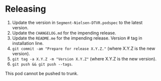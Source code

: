 Releasing
========

 1. Update the version in `Segment-Nielsen-DTVR.podspec` to the latest version.
 2. Update the `CHANGELOG.md` for the impending release.
 3. Update the `README.me` for the impending release.  Version # tag in installation line.
 3. `git commit -am "Prepare for release X.Y.Z."` (where X.Y.Z is the new version).
 4. `git tag -a X.Y.Z -m "Version X.Y.Z"` (where X.Y.Z is the new version).
 5. `git push && git push --tags`.
 
 This pod cannot be pushed to trunk.
